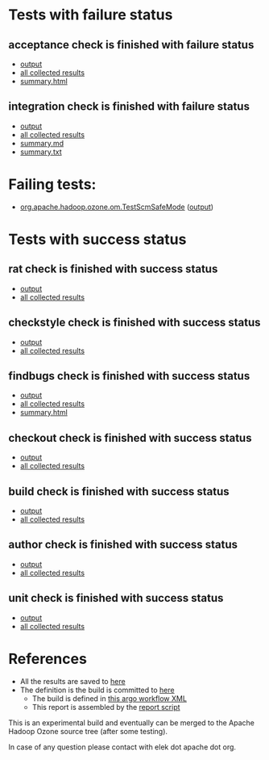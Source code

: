 # Tests with failure status

## acceptance check is finished with failure status

   * [output](https://raw.githubusercontent.com/elek/ozone-ci-03/master/pr/pr-hdds-2412-tlfcf/acceptance/output.log)
   * [all collected results](https://github.com/elek/ozone-ci-03/tree/master/pr/pr-hdds-2412-tlfcf/acceptance)
   * [summary.html](https://elek.github.io/ozone-ci-03/pr/pr-hdds-2412-tlfcf/acceptance/summary.html)


## integration check is finished with failure status

   * [output](https://raw.githubusercontent.com/elek/ozone-ci-03/master/pr/pr-hdds-2412-tlfcf/integration/output.log)
   * [all collected results](https://github.com/elek/ozone-ci-03/tree/master/pr/pr-hdds-2412-tlfcf/integration)
   * [summary.md](https://github.com/elek/ozone-ci-03/tree/master/pr/pr-hdds-2412-tlfcf/integration/summary.md)
   * [summary.txt](https://github.com/elek/ozone-ci-03/tree/master/pr/pr-hdds-2412-tlfcf/integration/summary.txt)

# Failing tests: 

 * [org.apache.hadoop.ozone.om.TestScmSafeMode](hadoop-ozone/integration-test/org.apache.hadoop.ozone.om.TestScmSafeMode.txt) ([output](hadoop-ozone/integration-test/org.apache.hadoop.ozone.om.TestScmSafeMode-output.txt))


# Tests with success status

## rat check is finished with success status

   * [output](https://raw.githubusercontent.com/elek/ozone-ci-03/master/pr/pr-hdds-2412-tlfcf/rat/output.log)
   * [all collected results](https://github.com/elek/ozone-ci-03/tree/master/pr/pr-hdds-2412-tlfcf/rat)


## checkstyle check is finished with success status

   * [output](https://raw.githubusercontent.com/elek/ozone-ci-03/master/pr/pr-hdds-2412-tlfcf/checkstyle/output.log)
   * [all collected results](https://github.com/elek/ozone-ci-03/tree/master/pr/pr-hdds-2412-tlfcf/checkstyle)


## findbugs check is finished with success status

   * [output](https://raw.githubusercontent.com/elek/ozone-ci-03/master/pr/pr-hdds-2412-tlfcf/findbugs/output.log)
   * [all collected results](https://github.com/elek/ozone-ci-03/tree/master/pr/pr-hdds-2412-tlfcf/findbugs)
   * [summary.html](https://elek.github.io/ozone-ci-03/pr/pr-hdds-2412-tlfcf/findbugs/summary.html)


## checkout check is finished with success status

   * [output](https://raw.githubusercontent.com/elek/ozone-ci-03/master/pr/pr-hdds-2412-tlfcf/checkout/output.log)
   * [all collected results](https://github.com/elek/ozone-ci-03/tree/master/pr/pr-hdds-2412-tlfcf/checkout)


## build check is finished with success status

   * [output](https://raw.githubusercontent.com/elek/ozone-ci-03/master/pr/pr-hdds-2412-tlfcf/build/output.log)
   * [all collected results](https://github.com/elek/ozone-ci-03/tree/master/pr/pr-hdds-2412-tlfcf/build)


## author check is finished with success status

   * [output](https://raw.githubusercontent.com/elek/ozone-ci-03/master/pr/pr-hdds-2412-tlfcf/author/output.log)
   * [all collected results](https://github.com/elek/ozone-ci-03/tree/master/pr/pr-hdds-2412-tlfcf/author)


## unit check is finished with success status

   * [output](https://raw.githubusercontent.com/elek/ozone-ci-03/master/pr/pr-hdds-2412-tlfcf/unit/output.log)
   * [all collected results](https://github.com/elek/ozone-ci-03/tree/master/pr/pr-hdds-2412-tlfcf/unit)




# References

 * All the results are saved to [here](https://github.com/elek/ozone-ci-03/tree/master/pr/pr-hdds-2412-tlfcf/)
 * The definition is the build is committed to [here](https://github.com/elek/argo-ozone)
    * The build is defined in [this argo workflow XML](https://github.com/elek/argo-ozone/blob/master/ozone-build.yaml)
    * This report is assembled by the [report script](https://github.com/elek/argo-ozone/blob/master/scripts/report.sh)

This is an experimental build and eventually can be merged to the Apache Hadoop Ozone source tree (after some testing).

In case of any question please contact with elek dot apache dot org.
